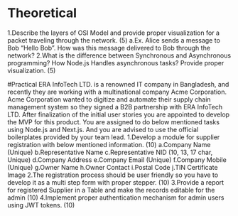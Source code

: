# Theoretical 
1.Describe the layers of OSI Model and provide proper visualization for a packet traveling through the network. (5)
a.Ex. Alice sends a message to Bob “Hello Bob”. How was this message delivered to Bob through the network?
2.What is the difference between Synchronous and Asynchronous programming? How Node.js Handles asynchronous tasks? Provide proper visualization. (5)





#Practical
ERA InfoTech LTD. is a renowned IT company in Bangladesh, and recently they are working with a multinational company Acme Corporation. Acme Corporation wanted to digitize and automate their supply chain management system so they signed a B2B partnership with ERA InfoTech LTD. After finalization of the initial user stories you are appointed to develop the MVP for this product. You are assigned to do below mentioned tasks using Node.js and Next.js. And you are advised to use the official boilerplates provided by your team lead.
1.Develop a module for supplier registration with below mentioned information. (10)
a.Company Name (Unique)
b.Representative Name
c.Representative NID (10, 13, 17 char, Unique)
d.Company Address
e.Company Email (Unique)
f.Company Mobile (Unique)
g.Owner Name
h.Owner Contact
i.Postal Code
j.TIN Certificate Image
2.The registration process should be user friendly so you have to develop it as a multi step form with proper stepper. (10)
3.Provide a report for registered Supplier in a Table and make the records editable for the admin (10)
4.Implement proper authentication mechanism for admin users using JWT tokens. (10)
